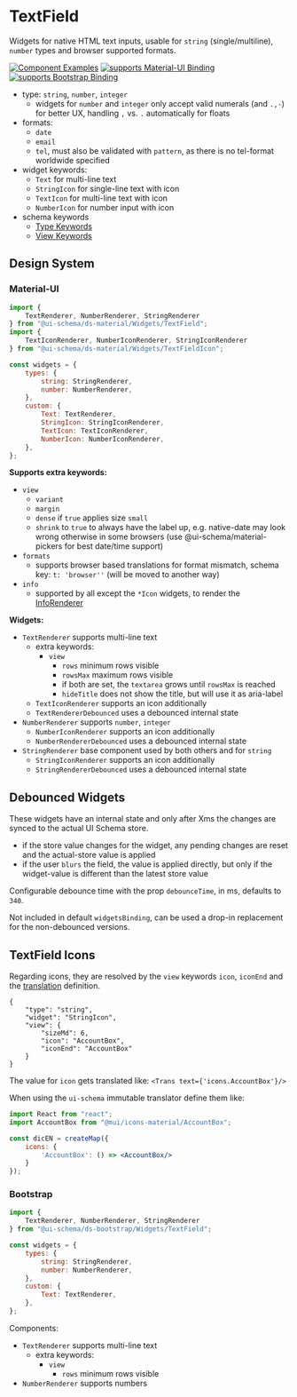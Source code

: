 # TextField

Widgets for native HTML text inputs, usable for `string` (single/multiline), `number` types and browser supported formats.

[![Component Examples](https://img.shields.io/badge/Examples-green?labelColor=1d3d39&color=1a6754&logoColor=ffffff&style=flat-square&logo=plex)](#demo-ui-generator) [![supports Material-UI Binding](https://img.shields.io/badge/Material-green?labelColor=1a237e&color=0d47a1&logoColor=ffffff&style=flat-square&logo=material-ui)](#material-ui) [![supports Bootstrap Binding](https://img.shields.io/badge/Bootstrap-green?labelColor=3C2B57&color=563D7C&logoColor=ffffff&style=flat-square&logo=bootstrap)](#bootstrap)

- type: `string`, `number`, `integer`
    - widgets for `number` and `integer` only accept valid numerals (and `.,-`) for better UX, handling `,` vs. `.` automatically for floats
- formats:
    - `date`
    - `email`
    - `tel`, must also be validated with `pattern`, as there is no tel-format worldwide specified
- widget keywords:
    - `Text` for multi-line text
    - `StringIcon` for single-line text with icon
    - `TextIcon` for multi-line text with icon
    - `NumberIcon` for number input with icon
- schema keywords
    - [Type Keywords](/docs/schema#type-string)
    - [View Keywords](/docs/schema#view-keyword)

## Design System

### Material-UI

```js
import {
    TextRenderer, NumberRenderer, StringRenderer
} from "@ui-schema/ds-material/Widgets/TextField";
import {
    TextIconRenderer, NumberIconRenderer, StringIconRenderer
} from "@ui-schema/ds-material/Widgets/TextFieldIcon";

const widgets = {
    types: {
        string: StringRenderer,
        number: NumberRenderer,
    },
    custom: {
        Text: TextRenderer,
        StringIcon: StringIconRenderer,
        TextIcon: TextIconRenderer,
        NumberIcon: NumberIconRenderer,
    },
};
```

**Supports extra keywords:**

- `view`
    - `variant`
    - `margin`
    - `dense` if `true` applies size `small`
    - `shrink` to `true` to always have the label up, e.g. native-date may look wrong otherwise in some browsers (use @ui-schema/material-pickers for best date/time support)
- `formats`
    - supports browser based translations for format mismatch, schema key: `t: 'browser''` (will be moved to another way)
- `info`
    - supported by all except the `*Icon` widgets, to render the [InfoRenderer](/docs/ds-material/Component/InfoRenderer)

**Widgets:**

- `TextRenderer` supports multi-line text
    - extra keywords:
        - `view`
            - `rows` minimum rows visible
            - `rowsMax` maximum rows visible
            - if both are set, the `textarea` grows until `rowsMax` is reached
            - `hideTitle` does not show the title, but will use it as aria-label
    - `TextIconRenderer` supports an icon additionally
    - `TextRendererDebounced` uses a debounced internal state
- `NumberRenderer` supports `number`, `integer`
    - `NumberIconRenderer` supports an icon additionally
    - `NumberRendererDebounced` uses a debounced internal state
- `StringRenderer` base component used by both others and for `string`
    - `StringIconRenderer` supports an icon additionally
    - `StringRendererDebounced` uses a debounced internal state

## Debounced Widgets

These widgets have an internal state and only after Xms the changes are synced to the actual UI Schema store.

- if the store value changes for the widget, any pending changes are reset and the actual-store value is applied
- if the user `blurs` the field, the value is applied directly, but only if the widget-value is different than the latest store value

Configurable debounce time with the prop `debounceTime`, in ms, defaults to `340`.

Not included in default `widgetsBinding`, can be used a drop-in replacement for the non-debounced versions.

## TextField Icons

Regarding icons, they are resolved by the `view` keywords `icon`, `iconEnd` and the [translation](/docs/localization) definition.

```ui-schema
{
    "type": "string",
    "widget": "StringIcon",
    "view": {
        "sizeMd": 6,
        "icon": "AccountBox",
        "iconEnd": "AccountBox"
    }
}
```

The value for `icon` gets translated like: `<Trans text={'icons.AccountBox'}/>`

When using the `ui-schema` immutable translator define them like:

```jsx harmony
import React from "react";
import AccountBox from "@mui/icons-material/AccountBox";

const dicEN = createMap({
    icons: {
        'AccountBox': () => <AccountBox/>
    }
});
```

### Bootstrap

```js
import {
    TextRenderer, NumberRenderer, StringRenderer
} from "@ui-schema/ds-bootstrap/Widgets/TextField";

const widgets = {
    types: {
        string: StringRenderer,
        number: NumberRenderer,
    },
    custom: {
        Text: TextRenderer,
    },
};
```

Components:

- `TextRenderer` supports multi-line text
    - extra keywords:
        - `view`
            - `rows` minimum rows visible
- `NumberRenderer` supports numbers

